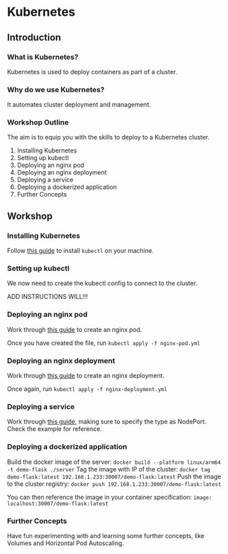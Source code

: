 # Kubernetes

## Introduction
### What is Kubernetes?
Kubernetes is used to deploy containers as part of a cluster.

### Why do we use Kubernetes?
It automates cluster deployment and management.

### Workshop Outline
The aim is to equip you with the skills to deploy to a Kubernetes cluster.

1. Installing Kubernetes
2. Setting up kubectl
3. Deploying an nginx pod
4. Deploying an nginx deployment
5. Deploying a service
6. Deploying a dockerized application
7. Further Concepts

## Workshop
### Installing Kubernetes
Follow [this guide](https://kubernetes.io/docs/tasks/tools/#kubectl) to install `kubectl` on your machine.

### Setting up kubectl
We now need to create the kubectl config to connect to the cluster.

ADD INSTRUCTIONS WILL!!!

### Deploying an nginx pod
Work through [this guide](https://kubernetes.io/docs/concepts/workloads/pods/#using-pods) to create an nginx pod.

Once you have created the file, run `kubectl apply -f nginx-pod.yml`

### Deploying an nginx deployment
Work through [this guide](https://kubernetes.io/docs/concepts/workloads/controllers/deployment/#creating-a-deployment) to create an nginx deployment.

Once again, run `kubectl apply -f nginx-deployment.yml`

### Deploying a service
Work through [this guide](https://kubernetes.io/docs/concepts/services-networking/service/#defining-a-service), making sure to specify the type as NodePort. Check the example for reference.

### Deploying a dockerized application
Build the docker image of the server: `docker build --platform linux/arm64 -t demo-flask ./server`
Tag the image with IP of the cluster: `docker tag demo-flask:latest 192.168.1.233:30007/demo-flask:latest`
Push the image to the cluster registry: `docker push 192.168.1.233:30007/demo-flask:latest`

You can then reference the image in your container specification: `image: localhost:30007/demo-flask:latest`

### Further Concepts
Have fun experimenting with and learning some further concepts, like Volumes and Horizontal Pod Autoscaling.
